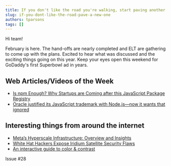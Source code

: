 ```yaml
---
title: If you don't like the road you're walking, start paving another one - Dolly Parton
slug: if-you-dont-like-the-road-pave-a-new-one
authors: tparsons
tags: []
---
```


Hi team!

February is here. The hand-offs are nearly completed and ELT are gathering to come up with the plans. Excited to hear what was discussed and the exciting things going on this year. Keep your eyes open this weekend for GoDaddy's first Superbowl ad in years.
<!-- truncate -->

## Web Articles/Videos of the Week
- [Is npm Enough? Why Startups are Coming after this JavaScript Package Registry](https://redmonk.com/kholterhoff/2025/01/30/is-npm-enough/)
- [Oracle justified its JavaScript trademark with Node.js—now it wants that ignored](https://deno.com/blog/deno-v-oracle2)


## Interesting things from around the internet
- [Meta’s Hyperscale Infrastructure: Overview and Insights](https://cacm.acm.org/research/metas-hyperscale-infrastructure-overview-and-insights)
- [White Hat Hackers Expose Iridium Satellite Security Flaws](https://spectrum.ieee.org/iridium-satellite)
- [An interactive guide to color & contrast](https://colorandcontrast.com/)


Issue #28
